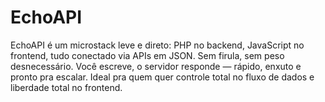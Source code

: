 # EchoAPI
EchoAPI é um microstack leve e direto: PHP no backend, JavaScript no frontend, tudo conectado via APIs em JSON. Sem firula, sem peso desnecessário. Você escreve, o servidor responde — rápido, enxuto e pronto pra escalar. Ideal pra quem quer controle total no fluxo de dados e liberdade total no frontend.
